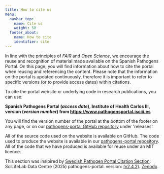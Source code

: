 ```yaml
---
title: How to cite us
menu:
  navbar_top:
    name: Cite us
    weight: 50
  footer_about:
    name: How to cite
    identifier: cite
---
```


In line with the principles of _FAIR_ and _Open Science_, we encourage the reuse and recognition of material made available on the Spanish Pathogens Portal. On this page, you will find information about how to cite the portal when reusing and referencing the content. Please note that the information on the portal is updated continuously, therefore it is important to refer to specific versions (or to provide access dates) within citations.

To cite the portal website or underlying code in research publications, you can use:

**Spanish Pathogens Portal (_access date_), Institute of Health Carlos III, version (_version number_) from https://www.pathogensportal.isciii.es**

You will find the version number of the portal at the bottom of the footer on any page, or on our <a target="_blank" href="https://github.com/BU-ISCIII/spanish-pathogens-portal">pathogens-portal GitHub repository</a> under 'releases'.

All of the source code used on the website is available on GitHub. The code used to produce the website is available in our <a target="_blank" href="https://github.com/BU-ISCIII/spanish-pathogens-portal">pathogens-portal repository</a>. All of the code that we have produced is available for reuse under an MIT licence.

This section was insipired by [Swedish Pathogen Portal Citation Section](https://www.pathogens.se/citation/): SciLifeLab Data Centre (2025) pathogens-portal. version: [(v2.4.2)](https://github.com/ScilifelabDataCentre/pathogens-portal/tree/v2.4.2). [Zenodo](https://zenodo.org/doi/10.5281/zenodo.10629602).
